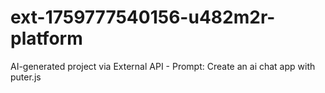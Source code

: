# ext-1759777540156-u482m2r-platform
AI-generated project via External API - Prompt: Create an ai chat app with puter.js
